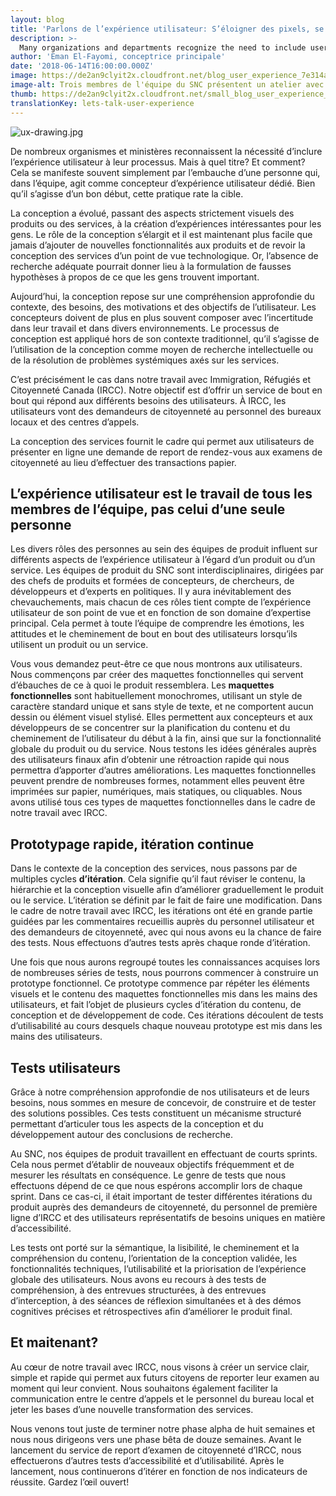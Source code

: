 ```yaml
---
layout: blog
title: 'Parlons de l’expérience utilisateur: S’éloigner des pixels, se tourner vers les gens"'
description: >-
  Many organizations and departments recognize the need to include user experience in their process. But in what capacity? And how? This can often manifest itself as simply hiring someone who acts as the team’s dedicated user experience designer. While this may be a good start, it misses the mark.
author: 'Eman El-Fayomi, conceptrice principale'
date: '2018-06-14T16:00:00.000Z'
image: https://de2an9clyit2x.cloudfront.net/blog_user_experience_7e314a7e97.jpg
image-alt: Trois membres de l'équipe du SNC présentent un atelier avec du personnel de IRCC à Vancouver. Deux d'entre eux figurent dans l'image. Ils travaillent ensemble pour écrire des idées sur des notes auto-collantes et ils les placent dans un des quatre quadrants sur le mur.
thumb: https://de2an9clyit2x.cloudfront.net/small_blog_user_experience_7e314a7e97.jpg
translationKey: lets-talk-user-experience
---
```

![ux-drawing.jpg](https://de2an9clyit2x.cloudfront.net/ux_drawing_3c85289fc0.jpg)

De nombreux organismes et ministères reconnaissent la nécessité d’inclure l’expérience utilisateur à leur processus. Mais à quel titre? Et comment? Cela se manifeste souvent simplement par l’embauche d’une personne qui, dans l’équipe, agit comme concepteur d’expérience utilisateur dédié. Bien qu’il s’agisse d’un bon début, cette pratique rate la cible.

La conception a évolué, passant des aspects strictement visuels des produits ou des services, à la création d’expériences intéressantes pour les gens. Le rôle de la conception s’élargit et il est maintenant plus facile que jamais d’ajouter de nouvelles fonctionnalités aux produits et de revoir la conception des services d’un point de vue technologique. Or, l’absence de recherche adéquate pourrait donner lieu à la formulation de fausses hypothèses à propos de ce que les gens trouvent important.

Aujourd’hui, la conception repose sur une compréhension approfondie du contexte, des besoins, des motivations et des objectifs de l’utilisateur. Les concepteurs doivent de plus en plus souvent composer avec l’incertitude dans leur travail et dans divers environnements. Le processus de conception est appliqué hors de son contexte traditionnel, qu’il s’agisse de l’utilisation de la conception comme moyen de recherche intellectuelle ou de la résolution de problèmes systémiques axés sur les services.

C’est précisément le cas dans notre travail avec Immigration, Réfugiés et Citoyenneté Canada (IRCC). Notre objectif est d’offrir un service de bout en bout qui répond aux différents besoins des utilisateurs. À IRCC, les utilisateurs vont des demandeurs de citoyenneté au personnel des bureaux locaux et des centres d’appels.

La conception des services fournit le cadre qui permet aux utilisateurs de présenter en ligne une demande de report de rendez-vous aux examens de citoyenneté au lieu d’effectuer des transactions papier.

## L’expérience utilisateur est le travail de tous les membres de l’équipe, pas celui d’une seule personne

Les divers rôles des personnes au sein des équipes de produit influent sur différents aspects de l’expérience utilisateur à l’égard d’un produit ou d’un service. Les équipes de produit du SNC sont interdisciplinaires, dirigées par des chefs de produits et formées de concepteurs, de chercheurs, de développeurs et d’experts en politiques. Il y aura inévitablement des chevauchements, mais chacun de ces rôles tient compte de l’expérience utilisateur de son point de vue et en fonction de son domaine d’expertise principal. Cela permet à toute l’équipe de comprendre les émotions, les attitudes et le cheminement de bout en bout des utilisateurs lorsqu’ils utilisent un produit ou un service.

Vous vous demandez peut-être ce que nous montrons aux utilisateurs. Nous commençons par créer des maquettes fonctionnelles qui servent d’ébauches de ce à quoi le produit ressemblera. Les <strong>maquettes fonctionnelles</strong> sont habituellement monochromes, utilisant un style de caractère standard unique et sans style de texte, et ne comportent aucun dessin ou élément visuel stylisé. Elles permettent aux concepteurs et aux développeurs de se concentrer sur la planification du contenu et du cheminement de l’utilisateur du début à la fin, ainsi que sur la fonctionnalité globale du produit ou du service. Nous testons les idées générales auprès des utilisateurs finaux afin d’obtenir une rétroaction rapide qui nous permettra d’apporter d’autres améliorations. Les maquettes fonctionnelles peuvent prendre de nombreuses formes, notamment elles peuvent être imprimées sur papier, numériques, mais statiques, ou cliquables. Nous avons utilisé tous ces types de maquettes fonctionnelles dans le cadre de notre travail avec IRCC.

## Prototypage rapide, itération continue

Dans le contexte de la conception des services, nous passons par de multiples cycles <strong>d’itération</strong>. Cela signifie qu’il faut réviser le contenu, la hiérarchie et la conception visuelle afin d’améliorer graduellement le produit ou le service. L’itération se définit par le fait de faire une modification. Dans le cadre de notre travail avec IRCC, les itérations ont été en grande partie guidées par les commentaires recueillis auprès du personnel utilisateur et des demandeurs de citoyenneté, avec qui nous avons eu la chance de faire des tests. Nous effectuons d’autres tests après chaque ronde d’itération.

Une fois que nous aurons regroupé toutes les connaissances acquises lors de nombreuses séries de tests, nous pourrons commencer à construire un prototype fonctionnel. Ce prototype commence par répéter les éléments visuels et le contenu des maquettes fonctionnelles mis dans les mains des utilisateurs, et fait l’objet de plusieurs cycles d’itération du contenu, de conception et de développement de code. Ces itérations découlent de tests d’utilisabilité au cours desquels chaque nouveau prototype est mis dans les mains des utilisateurs.

## Tests utilisateurs

Grâce à notre compréhension approfondie de nos utilisateurs et de leurs besoins, nous sommes en mesure de concevoir, de construire et de tester des solutions possibles. Ces tests constituent un mécanisme structuré permettant d’articuler tous les aspects de la conception et du développement autour des conclusions de recherche.

Au SNC, nos équipes de produit travaillent en effectuant de courts sprints. Cela nous permet d’établir de nouveaux objectifs fréquemment et de mesurer les résultats en conséquence. Le genre de tests que nous effectuons dépend de ce que nous espérons accomplir lors de chaque sprint. Dans ce cas-ci, il était important de tester différentes itérations du produit auprès des demandeurs de citoyenneté, du personnel de première ligne d’IRCC et des utilisateurs représentatifs de besoins uniques en matière d’accessibilité.

Les tests ont porté sur la sémantique, la lisibilité, le cheminement et la compréhension du contenu, l’orientation de la conception validée, les fonctionnalités techniques, l’utilisabilité et la priorisation de l’expérience globale des utilisateurs. Nous avons eu recours à des tests de compréhension, à des entrevues structurées, à des entrevues d’interception, à des séances de réflexion simultanées et à des démos cognitives précises et rétrospectives afin d’améliorer le produit final.

## Et maitenant?

Au cœur de notre travail avec IRCC, nous visons à créer un service clair, simple et rapide qui permet aux futurs citoyens de reporter leur examen au moment qui leur convient. Nous souhaitons également faciliter la communication entre le centre d’appels et le personnel du bureau local et jeter les bases d’une nouvelle transformation des services.

Nous venons tout juste de terminer notre phase alpha de huit semaines et nous nous dirigeons vers une phase bêta de douze semaines. Avant le lancement du service de report d’examen de citoyenneté d’IRCC, nous effectuerons d’autres tests d’accessibilité et d’utilisabilité. Après le lancement, nous continuerons d’itérer en fonction de nos indicateurs de réussite. Gardez l’œil ouvert!



